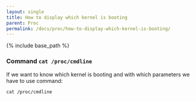 ```yaml
---
layout: single
title: How to display which kernel is booting
parent: Proc
permalink: /docs/proc/how-to-display-which-kernel-is-booting/
---
```


{% include base_path %}

### Command ```cat /proc/cmdline```
If we want to know which kernel is booting and with which parameters we have to use command:

```cat /proc/cmdline```
